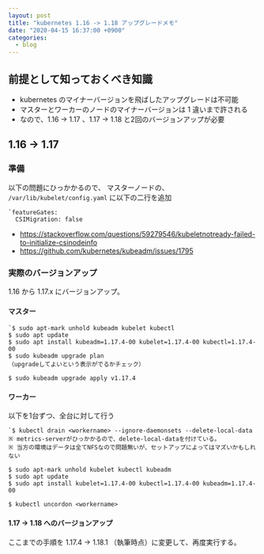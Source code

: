 ```yaml
---
layout: post
title: "kubernetes 1.16 -> 1.18 アップグレードメモ"
date: "2020-04-15 16:37:00 +0900"
categories: 
  - blog
---
```

## 前提として知っておくべき知識

* kubernetes のマイナーバージョンを飛ばしたアップグレードは不可能
* マスターとワーカーのノードのマイナーバージョンは 1 違いまで許される
* なので、1.16 -> 1.17 、1.17 -> 1.18 と2回のバージョンアップが必要

## 1.16 -> 1.17
### 準備

以下の問題にひっかかるので、 マスターノードの、 `/var/lib/kubelet/config.yaml` に以下の二行を追加  

```
`featureGates:
  CSIMigration: false
````


* <a href="https://stackoverflow.com/questions/59279546/kubeletnotready-failed-to-initialize-csinodeinfo">https://stackoverflow.com/questions/59279546/kubeletnotready-failed-to-initialize-csinodeinfo
* <a href="https://github.com/kubernetes/kubeadm/issues/1795">https://github.com/kubernetes/kubeadm/issues/1795

### 実際のバージョンアップ

1.16 から 1.17.x にバージョンアップ。  

#### マスター
```
`$ sudo apt-mark unhold kubeadm kubelet kubectl 
$ sudo apt update
$ sudo apt install kubeadm=1.17.4-00 kubelet=1.17.4-00 kubectl=1.17.4-00
$ sudo kubeadm upgrade plan 
（upgradeしてよいという表示がでるかチェック）

$ sudo kubeadm upgrade apply v1.17.4
````

#### ワーカー

以下を1台ずつ、全台に対して行う  

```
`$ kubectl drain <workername> --ignore-daemonsets --delete-local-data
※ metrics-serverがひっかかるので、delete-local-dataを付けている。
※ 当方の環境はデータは全てNFSなので問題無いが、セットアップによってはマズいかもしれない

$ sudo apt-mark unhold kubelet kubectl kubeadm
$ sudo apt update
$ sudo apt install kubelet=1.17.4-00 kubectl=1.17.4-00 kubeadm=1.17.4-00

$ kubectl uncordon <workername>

````

#### 1.17 -> 1.18 へのバージョンアップ

ここまでの手順を 1.17.4 -> 1.18.1 （執筆時点）に変更して、再度実行する。  

